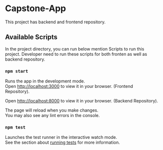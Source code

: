 # Capstone-App

This project has backend and frontend repository.

## Available Scripts

In the project directory, you can run below mention Scripts to run this project. Developer need to run these scripts for both fronten as well as backend repository. 

### `npm start`

Runs the app in the development mode.\
Open [http://localhost:3000](http://localhost:3000) to view it in your browser. (Frontend Repository).

Open [http://localhost:8000](http://localhost:8000) to view it in your browser. (Backend Repository).


The page will reload when you make changes.\
You may also see any lint errors in the console.

### `npm test`

Launches the test runner in the interactive watch mode.\
See the section about [running tests](https://facebook.github.io/create-react-app/docs/running-tests) for more information.

